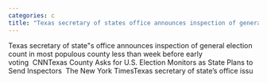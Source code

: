 ```yaml
---
categories: c
title: "Texas secretary of states office announces inspection of general election count in most populous county less than week before early voting  CNN"
---
```

Texas secretary of state"s office announces inspection of general election count in most populous county less than week before early voting&nbsp;&nbsp;CNNTexas County Asks for U.S. Election Monitors as State Plans to Send Inspectors&nbsp;&nbsp;The New York TimesTexas secretary of state’s office issu